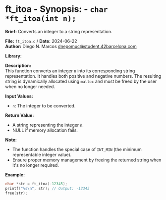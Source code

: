 # ft_itoa - **Synopsis:** - `char *ft_itoa(int n);`

**Brief:**
Converts an integer to a string representation.

**File:** `ft_itoa.c` / **Date:** 2024-06-22  
**Author:** Diego N. Marcos <dnepomuc@student.42barcelona.com>

**Library:**

**Description:**  
This function converts an integer `n` into its corresponding string representation. It handles both positive and negative numbers. The resulting string is dynamically allocated using `malloc` and must be freed by the user when no longer needed.

**Input Values:**  
* `n`: The integer to be converted.

**Return Value:**  
* A string representing the integer `n`. 
* NULL if memory allocation fails.

**Note:**  
- The function handles the special case of `INT_MIN` (the minimum representable integer value).
- Ensure proper memory management by freeing the returned string when it's no longer required.

**Example:**  
```c
char *str = ft_itoa(-12345);
printf("%s\n", str); // Output: -12345
free(str);
